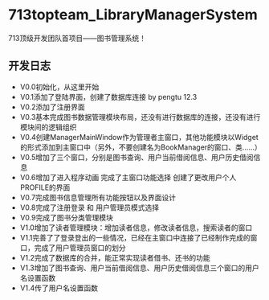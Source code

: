 # 713topteam_LibraryManagerSystem
713顶级开发团队首项目——图书管理系统！

## 开发日志
- V0.0初始化，从这里开始
- V0.1添加了登陆界面，创建了数据库连接 by pengtu 12.3
- V0.2添加了注册界面
- V0.3基本完成图书数据管理模块布局，还没有进行数据库的连接，还没有进行模块间的逻辑组织
- V0.4创建ManagerMainWindow作为管理者主窗口，其他功能模块以Widget的形式添加到主窗口中（另外，不要创建名为BookManager的窗口、类……）
- V0.5增加了三个窗口，分别是图书查询、用户当前借阅信息、用户历史借阅信息
- V0.6增加了进入程序动画 完成了主窗口功能选择 创建了更改用户个人PROFILE的界面
- V0.7完成图书信息管理所有功能按钮以及界面设计
- V0.8完成了注册登录 和 用户管理员模式选择
- V0.9完成了图书分类管理模块
- V1.0增加了读者管理模块：增加读者信息，修改读者信息，搜索读者的窗口
- V1.1完善了了登录登出的一些情况，已经在主窗口中连接了已经制作完成的窗口，完成了用户管理员窗口的划分
- V1.2完成了数据库的合并，能正常实现读者借书、还书的功能
- V1.3增加了图书查询、用户当前借阅信息、用户历史借阅信息三个窗口的用户名设置函数
- V1.4传了用户名设置函数